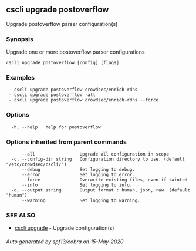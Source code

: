 ## cscli upgrade postoverflow

Upgrade postoverflow parser configuration(s)

### Synopsis

Upgrade one or more postoverflow parser configurations

```
cscli upgrade postoverflow [config] [flags]
```

### Examples

```
 - cscli upgrade postoverflow crowdsec/enrich-rdns  
 - cscli upgrade postoverflow -all  
 - cscli upgrade postoverflow crowdsec/enrich-rdns --force
```

### Options

```
  -h, --help   help for postoverflow
```

### Options inherited from parent commands

```
      --all                 Upgrade all configuration in scope
  -c, --config-dir string   Configuration directory to use. (default "/etc/crowdsec/cscli/")
      --debug               Set logging to debug.
      --error               Set logging to error.
      --force               Overwrite existing files, even if tainted
      --info                Set logging to info.
  -o, --output string       Output format : human, json, raw. (default "human")
      --warning             Set logging to warning.
```

### SEE ALSO

* [cscli upgrade](cscli_upgrade.md)	 - Upgrade configuration(s)

###### Auto generated by spf13/cobra on 15-May-2020
